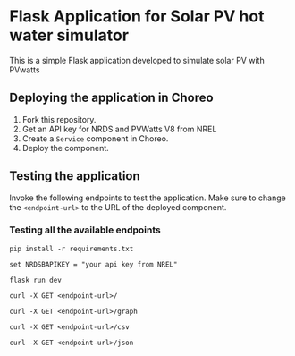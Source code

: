 # Flask Application for Solar PV hot water simulator

This is a simple Flask application developed to simulate solar PV with PVwatts

## Deploying the application in Choreo
1. Fork this repository.
2. Get an API key for NRDS and PVWatts V8 from NREL
3. Create a `Service` component in Choreo.
4. Deploy the component.

## Testing the application

Invoke the following endpoints to test the application. Make sure to change the `<endpoint-url>` to the URL of the deployed component.

### Testing all the available endpoints

```
pip install -r requirements.txt

set NRDSBAPIKEY = "your api key from NREL"

flask run dev

curl -X GET <endpoint-url>/

curl -X GET <endpoint-url>/graph

curl -X GET <endpoint-url>/csv

curl -X GET <endpoint-url>/json

```
